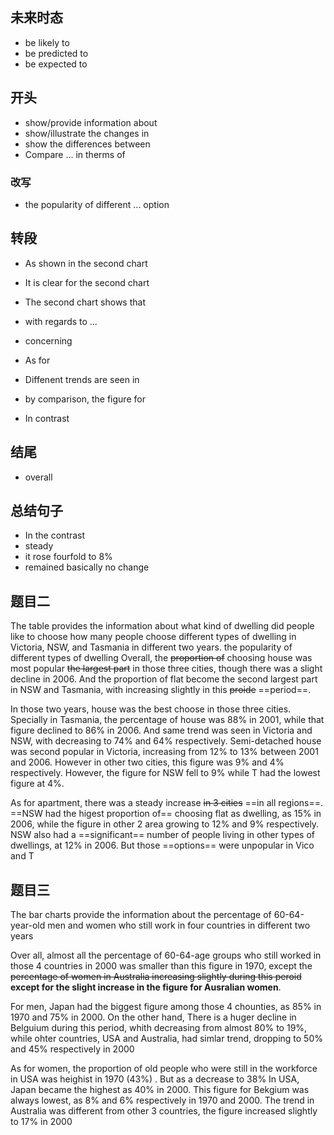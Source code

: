 ## 未来时态
- be likely to
- be predicted to
- be expected to


## 开头
- show/provide information about
- show/illustrate the changes in
- show the differences between
- Compare ... in therms of

### 改写
- the popularity of different ... option

## 转段
- As shown in the second chart
- It is clear for the second chart
- The second chart shows that

- with regards to ...
- concerning 
- As for

- Diffenent trends are seen in
- by comparison, the figure for
- In contrast

## 结尾
- overall


## 总结句子
- In the contrast
- steady
- it rose fourfold to 8%
- remained basically no change


## 题目二
The table provides the information about what kind of dwelling did people like to choose
how many people choose different types of dwelling in Victoria, NSW, and Tasmania in different two years.
the popularity of different types of dwelling
Overall, the ~~proportion of~~ choosing house was most popular ~~the largest part~~ in those three cities, though there was a slight decline in 2006. And the proportion of flat become the second largest part in NSW and Tasmania, with increasing slightly in this ~~proide~~ ==period==.

In those two years, house was the best choose in those three cities. Specially in Tasmania, the percentage of house was 88% in 2001, while that figure declined to 86% in 2006. And same trend was seen in Victoria and NSW, with decreasing to 74% and 64% respectively. Semi-detached house was second popular in Victoria, increasing from 12% to 13% between 2001 and 2006. However in other two cities, this figure was 9% and 4% respectively.
However, the figure for NSW fell to 9% while T had the lowest figure at 4%.

As for apartment, there was a steady increase ~~in 3 cities~~ ==in all regions==. ==NSW had the higest proportion of== choosing flat as dwelling, as 15% in 2006, while the figure in other 2 area growing to 12% and 9% respectively. NSW also had a ==significant== number of people living in other types of dwellings, at 12% in 2006. But those ==options== were unpopular in Vico and T

## 题目三
The bar charts provide the information about the percentage of 60-64-year-old men and women who still work in four countries in different two years

Over all, almost all the percentage of 60-64-age groups who still worked in those 4 countries in 2000 was smaller than this figure in 1970, except the ~~percentage of women in Australia increasing slightly during this peroid~~ **except for the slight increase in the figure for Ausralian women**.

For men,  Japan had the biggest figure among those 4 chounties, as 85% in 1970 and 75% in 2000. On the other hand, There is a huger decline in Belguium during this period, whith decreasing from almost 80% to 19%, while ohter countries, USA and Australia, had simlar trend, dropping to 50% and 45% respectively in 2000

As for women, the proportion of old people who were still in the workforce in USA was heighist in 1970 (43%) . But as a decrease to 38% In USA, Japan became the highest as 40%  in 2000. This figure for Bekgium was always lowest, as 8% and 6% respectively in 1970 and 2000. The trend in Australia was different from other 3 countries, the figure increased slightly to 17% in 2000

